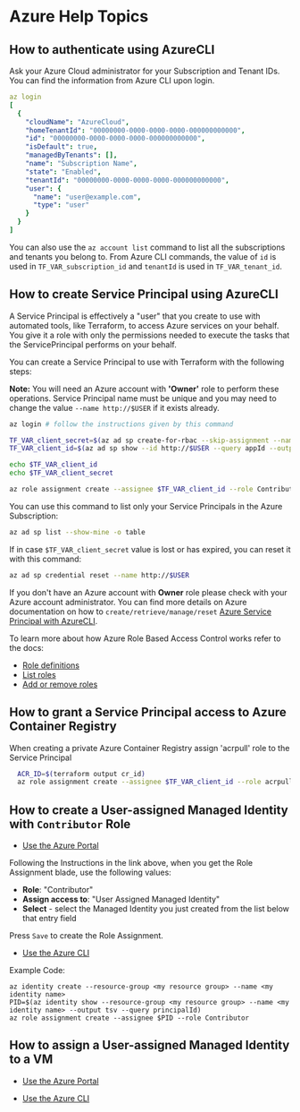 # Azure Help Topics

## How to authenticate using AzureCLI

Ask your Azure Cloud administrator for your Subscription and Tenant IDs. You can find the information from Azure CLI upon login.

```yaml
az login
[
  {
    "cloudName": "AzureCloud",
    "homeTenantId": "00000000-0000-0000-0000-000000000000",
    "id": "00000000-0000-0000-0000-000000000000",
    "isDefault": true,
    "managedByTenants": [], 
    "name": "Subscription Name",
    "state": "Enabled",
    "tenantId": "00000000-0000-0000-0000-000000000000",
    "user": {
      "name": "user@example.com",
      "type": "user"
    }
  }
]
```

You can also use the ```az account list``` command to list all the subscriptions and tenants you belong to. From Azure CLI commands, the value of `id` is used in `TF_VAR_subscription_id` and `tenantId` is used in `TF_VAR_tenant_id`.

## How to create Service Principal using AzureCLI

A Service Principal is effectively a "user" that you create to use with automated tools, like Terraform, to access Azure services on your behalf. You give it a role with only the permissions needed to execute the tasks that the ServicePrincipal performs on your behalf.
 
You can create a Service Principal to use with Terraform with the following steps:

**Note:** You will need an Azure account with **'Owner'** role to perform these operations. Service Principal name must be unique and you may need to change the value `--name http://$USER` if it exists already.


```bash
az login # follow the instructions given by this command

TF_VAR_client_secret=$(az ad sp create-for-rbac --skip-assignment --name http://$USER --query password --output tsv)
TF_VAR_client_id=$(az ad sp show --id http://$USER --query appId --output tsv)

echo $TF_VAR_client_id
echo $TF_VAR_client_secret

az role assignment create --assignee $TF_VAR_client_id --role Contributor
```

You can use this command to list only your Service Principals in the Azure Subscription:

```bash
az ad sp list --show-mine -o table
```

If in case `$TF_VAR_client_secret` value is lost or has expired, you can reset it with this command:

```bash
az ad sp credential reset --name http://$USER
```

If you don't have an Azure account with **Owner** role please check with your Azure account administrator. You can find more details on Azure documentation on how to `create/retrieve/manage/reset` [Azure Service Principal with AzureCLI](https://docs.microsoft.com/en-us/cli/azure/create-an-azure-service-principal-azure-cli?view=azure-cli-latest). 

To learn more about how Azure Role Based Access Control works refer to the docs:

* [Role definitions](https://docs.microsoft.com/en-us/azure/role-based-access-control/role-definitions-list)
* [List roles](https://docs.microsoft.com/en-us/azure/role-based-access-control/role-assignments-list-cli#list-role-assignments-for-a-user)
* [Add or remove roles](https://docs.microsoft.com/en-us/azure/role-based-access-control/role-assignments-cli#user-at-a-subscription-scope)


## How to grant a Service Principal access to Azure Container Registry

When creating a private Azure Container Registry assign 'acrpull' role to the Service Principal

```bash
  ACR_ID=$(terraform output cr_id)
  az role assignment create --assignee $TF_VAR_client_id --role acrpull  --scope "$ACR_ID"
```

## How to create a User-assigned Managed Identity with `Contributor` Role

* [Use the Azure Portal](https://docs.microsoft.com/en-us/azure/active-directory/managed-identities-azure-resources/how-to-manage-ua-identity-portal)

Following the Instructions in the link above, when you get the Role Assignment blade, use the following values:

* **Role**: "Contributor" 
* **Assign access to**: "User Assigned Managed Identity"
* **Select** - select the Managed Identity you just created from the list below that entry field

Press `Save` to create the Role Assignment.

* [Use the Azure CLI](https://docs.microsoft.com/en-us/azure/active-directory/managed-identities-azure-resources/how-to-manage-ua-identity-cli)

Example Code:
```
az identity create --resource-group <my resource group> --name <my identity name>
PID=$(az identity show --resource-group <my resource group> --name <my identity name> --output tsv --query principalId)
az role assignment create --assignee $PID --role Contributor
```
## How to assign a User-assigned Managed Identity to a VM

* [Use the Azure Portal](https://docs.microsoft.com/en-us/azure/active-directory/managed-identities-azure-resources/qs-configure-portal-windows-vm#user-assigned-managed-identity)

* [Use the Azure CLI](https://docs.microsoft.com/en-us/azure/active-directory/managed-identities-azure-resources/qs-configure-cli-windows-vm#user-assigned-managed-identity)

